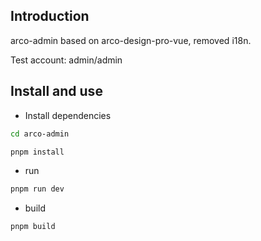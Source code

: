 ## Introduction

arco-admin based on arco-design-pro-vue, removed i18n.

Test account: admin/admin

## Install and use

- Install dependencies

```bash
cd arco-admin

pnpm install

```

- run

```bash
pnpm run dev
```

- build

```bash
pnpm build
```
